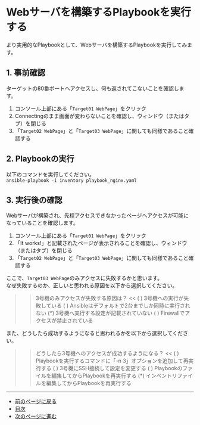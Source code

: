 # Webサーバを構築するPlaybookを実行する

より実用的なPlaybookとして、Webサーバを構築するPlaybookを実行してみます。

## 1. 事前確認

ターゲットの80番ポートへアクセスし、何も返されてこないことを確認します。

1. コンソール上部にある「`Target01 WebPage`」をクリック
2. Connectingのまま画面が変わらないことを確認し、ウィンドウ（またはタブ）を閉じる
3. 「`Target02 WebPage`」と「`Target03 WebPage`」に関しても同様であること確認する

## 2. Playbookの実行

以下のコマンドを実行してください。  
`ansible-playbook -i inventory playbook_nginx.yaml`

## 3. 実行後の確認

Webサーバが構築され、先程アクセスできなかったページへアクセスが可能になっていることを確認します。

1. コンソール上部にある「`Target01 WebPage`」をクリック
2. 「It works!」と記載されたページが表示されることを確認し、ウィンドウ（またはタブ）を閉じる
3. 「`Target02 WebPage`」と「`Target03 WebPage`」に関しても同様であること確認する

ここで、`Target03 WebPage`のみアクセスに失敗するかと思います。  
なぜ失敗するのか、正しいと思われる原因を以下から選択してください。

>>3号機のみアクセスが失敗する原因は？ <<
( ) 3号機への実行が失敗している
( ) Ansibleはデフォルトで2台までしか同時に実行されない
(*) 3号機へ実行する設定が記載されていない
( ) Firewallでアクセスが禁止されている

また、どうしたら成功するようになると思われるかを以下から選択してください。

>>どうしたら3号機へのアクセスが成功するようになる？ <<
( ) Playbookを実行するコマンドに「-n 3」オプションを追加して再実行する
( ) 3号機にSSH接続して設定を変更する
( ) Playbookのファイルを編集してからPlaybookを再実行する
(*) インベントリファイルを編集してからPlaybookを再実行する

---

- [前のページに戻る](step5.md)
- [目次](README.md)
- [次のページに進む](step7.md)
